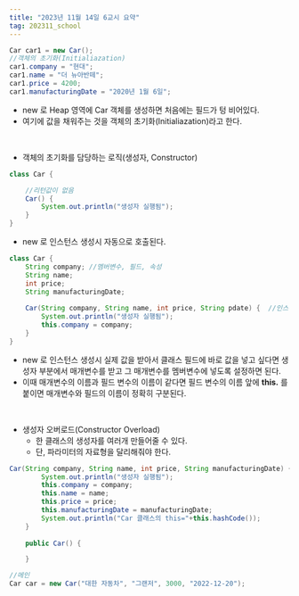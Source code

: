 ```yaml
---
title: "2023년 11월 14일 6교시 요약"
tag: 202311_school
---
```


```java
Car car1 = new Car();
//객체의 초기화(Initialiazation)
car1.company = "현대";
car1.name = "더 뉴아반떼";
car1.price = 4200;
car1.manufacturingDate = "2020년 1월 6일";
```
- new 로 Heap 영역에 Car 객체를 생성하면 처음에는 필드가 텅 비어있다.
- 여기에 값을 채워주는 것을 객체의 초기화(Initialiazation)라고 한다.

<br>

- 객체의 초기화를 담당하는 로직(생성자, Constructor)

```java
class Car {

    //리턴값이 없음
	Car() {
		System.out.println("생성자 실행됨");
	}
}
```
- new 로 인스턴스 생성시 자동으로 호출된다.

```java
class Car {
	String company; //멤버변수, 필드, 속성
	String name;
	int price;
	String manufacturingDate;
	
	Car(String company, String name, int price, String pdate) {  //인스턴스 생성시 자동으로 호출
		System.out.println("생성자 실행됨");
		this.company = company;
	}
}    
```
- new 로 인스턴스 생성시 실제 값을 받아서 클래스 필드에 바로 값을 넣고 싶다면 생성자 부분에서 매개변수를 받고 그 매개변수를 멤버변수에 넣도록 설정하면 된다.
- 이때 매개변수의 이름과 필드 변수의 이름이 같다면 필드 변수의 이름 앞에 **this.** 를 붙이면 매개변수와 필드의 이름이 정확히 구분된다.

<br>

- 생성자 오버로드(Constructor Overload)
  - 한 클래스의 생성자를 여러개 만들어줄 수 있다.
  - 단, 파라미터의 자료형을 달리해줘야 한다.
```java
Car(String company, String name, int price, String manufacturingDate) {  //인스턴스 생성시 자동으로 호출
		System.out.println("생성자 실행됨");
		this.company = company;
		this.name = name;
		this.price = price;
		this.manufacturingDate = manufacturingDate;
		System.out.println("Car 클래스의 this="+this.hashCode());
	}
	
	public Car() {

	}
```
```java
//메인
Car car = new Car("대한 자동차", "그랜저", 3000, "2022-12-20");
```